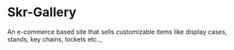 # Skr-Gallery
An e-commerce based site that sells customizable items like display cases, stands, key chains, lockets etc.., 
